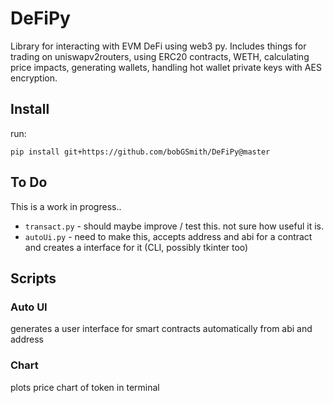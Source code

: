 # DeFiPy

Library for interacting with EVM DeFi using web3 py. Includes things for trading on uniswapv2routers, using ERC20 contracts, WETH, calculating price impacts, generating wallets, handling hot wallet private keys with AES encryption. 

## Install 

run: 
```
pip install git+https://github.com/bobGSmith/DeFiPy@master
```

## To Do 
This is a work in progress.. 

* `transact.py` - should maybe improve / test this. not sure how useful it is.  
* `autoUi.py` - need to make this, accepts address and abi for a contract and creates a interface for it (CLI, possibly tkinter too)

## Scripts 
### Auto UI 
generates a user interface for smart contracts automatically from abi and address 

### Chart 
plots price chart of token in terminal
